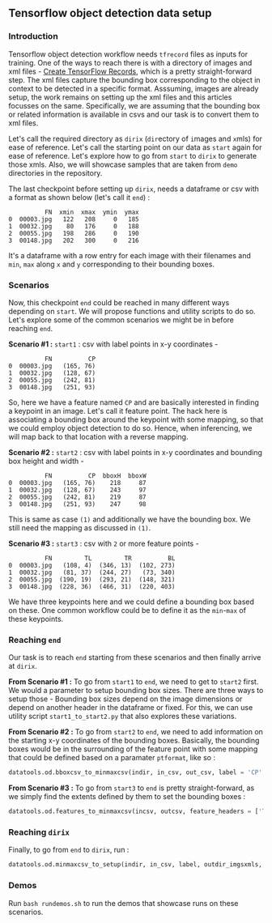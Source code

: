 ## Tensorflow object detection data setup

### Introduction

Tensorflow object detection workflow needs `tfrecord` files as inputs for training. One of the ways to reach there is with a directory of images and xml files - [Create TensorFlow Records](https://tensorflow-object-detection-api-tutorial.readthedocs.io/en/latest/training.html#convert-xml-to-record), which is a pretty straight-forward step. The xml files capture the bounding box corresponding to the object in context to be detected in a specific format. Asssuming, images are already setup, the work remains on setting up the xml files and this articles focusses on the same. Specifically, we are assuming that the bounding box or related information is available in csvs and our task is to convert them to xml files.

Let's call the required directory as `dirix` (`dir`ectory of `i`mages and `x`mls) for ease of reference. Let's call the starting point on our data as `start` again for ease of reference.  Let's explore how to go from `start` to `dirix` to generate those xmls. Also, we will showcase samples that are taken from `demo` directories in the repository.

The last checkpoint before setting up `dirix`, needs a dataframe or csv with a format as shown below (let's call it `end`) :

```
          FN  xmin  xmax  ymin  ymax
0  00003.jpg   122   208     0   185
1  00032.jpg    80   176     0   188
2  00055.jpg   198   286     0   190
3  00148.jpg   202   300     0   216

```

It's a dataframe with a row entry for each image with their filenames and `min`, `max` along `x` and `y` corresponding to their bounding boxes.

### Scenarios

Now, this checkpoint `end` could be reached in many different ways depending on `start`. We will propose functions and utility scripts to do so. Let's explore some of the common scenarios we might be in before reaching `end`.

**Scenario #1 :**  `start1` : csv with label points in x-y coordinates -

```
          FN          CP
0  00003.jpg   (165, 76)
1  00032.jpg   (128, 67)
2  00055.jpg   (242, 81)
3  00148.jpg   (251, 93)
```

So, here we have a feature named `CP` and are basically interested in finding a keypoint in an image. Let's call it feature point. The hack here is associating a bounding box around the keypoint with some mapping, so that we could employ object detection to do so. Hence, when inferencing, we will map back to that location with a reverse mapping.

**Scenario #2 :**  `start2` : csv with label points in x-y coordinates and bounding box height and width -

```
          FN          CP  bboxH  bboxW
0  00003.jpg   (165, 76)    218     87
1  00032.jpg   (128, 67)    243     97
2  00055.jpg   (242, 81)    219     87
3  00148.jpg   (251, 93)    247     98
```

This is same as case `(1)` and additionally we have the bounding box. We still need the mapping as discussed in `(1)`.

**Scenario #3 :** `start3` : csv with `2` or more feature points -

```
          FN         TL         TR          BL
0  00003.jpg   (108, 4)  (346, 13)  (102, 273)
1  00032.jpg   (81, 37)  (244, 27)   (73, 340)
2  00055.jpg  (190, 19)  (293, 21)  (148, 321)
3  00148.jpg  (228, 36)  (466, 31)  (220, 403)
```

We have three keypoints here and we could define a bounding box based on these. One common workflow could be to define it as the `min`-`max` of these keypoints.

### Reaching `end`

Our task is to reach `end` starting from these scenarios and then finally arrive at `dirix`.

**From Scenario #1 :** To go from `start1` to `end`, we need to get to `start2` first. We would a parameter to setup bounding box sizes. There are three ways to setup those - Bounding box sizes depend on the image dimensions or depend on another header in the dataframe or fixed. For this, we can use  utility script `start1_to_start2.py` that also explores these variations.

**From Scenario #2 :** To go from `start2` to `end`,  we need to add information on the starting x-y coordinates of the bounding boxes. Basically, the bounding boxes would be in the surrounding of the feature point with some mapping that could be defined based on a paramater `ptformat`, like so :
```python
datatools.od.bboxcsv_to_minmaxcsv(indir, in_csv, out_csv, label = 'CP', ptformat = 'Center')
```

**From Scenario #3 :** To go from `start3` to `end` is pretty straight-forward, as we simply find the extents defined by them to set the bounding boxes :

```python
datatools.od.features_to_minmaxcsv(incsv, outcsv, feature_headers = ['TL', 'TR', 'BL'])

```

### Reaching `dirix`
Finally, to go from `end` to `dirix`,  run :

```python
datatools.od.minmaxcsv_to_setup(indir, in_csv, label, outdir_imgsxmls, outdir_debug)
```

### Demos

Run `bash rundemos.sh` to run the demos that showcase runs on these scenarios.
